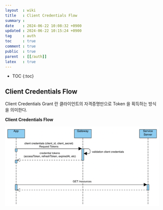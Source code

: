 ```yaml
---
layout  : wiki
title   : Client Credentials Flow
summary : 
date    : 2024-06-22 10:08:32 +0900
updated : 2024-06-22 10:15:24 +0900
tag     : auth
toc     : true
comment : true
public  : true
parent  : [[/auth]]
latex   : true
---
```

* TOC
{:toc}

## Client Credentials Flow

Client Credentials Grant 란 클라이언트의 자격증명만으로 Token 을 획득하는 방식을 의미한다.

__Client Credentials Flow__

![](/resource/wiki/auth-client-credentials/client_credentials_flow.png)